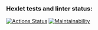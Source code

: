 ### Hexlet tests and linter status:
[![Actions Status](https://github.com/V1sandes/frontend-project-44/actions/workflows/hexlet-check.yml/badge.svg)](https://github.com/V1sandes/frontend-project-44/actions)
[![Maintainability](https://api.codeclimate.com/v1/badges/7673739b6e2a8182c2d3/maintainability)](https://codeclimate.com/github/V1sandes/frontend-project-44/maintainability)